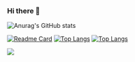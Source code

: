 ### Hi there 👋

<!--
**an921645699/an921645699** is a ✨ _special_ ✨ repository because its `README.md` (this file) appears on your GitHub profile.

Here are some ideas to get you started:

- 🔭 I’m currently working on ...
- 🌱 I’m currently learning ...
- 👯 I’m looking to collaborate on ...
- 🤔 I’m looking for help with ...
- 💬 Ask me about ...
- 📫 How to reach me: ...
- 😄 Pronouns: ...
- ⚡ Fun fact: ...

-->

![Anurag's GitHub stats](https://github-readme-stats.vercel.app/api?username=an921645699&show_icons=true&theme=transparent)


[![Readme Card](https://github-readme-stats.vercel.app/api/pin/?username=an921645699&repo=github-readme-stats)](https://github.com/an921645699/DSF-AYF)
[![Top Langs](https://github-readme-stats.vercel.app/api/top-langs/?username=an921645699&layout=compact)](https://github.com/an921645699/cloud)
[![Top Langs](https://github-readme-stats.vercel.app/api/top-langs/?username=an921645699&layout=compact)](https://github.com/an921645699/DSF-AYF)

![](https://activity-graph.herokuapp.com/graph?username=an921645699&theme=github)
